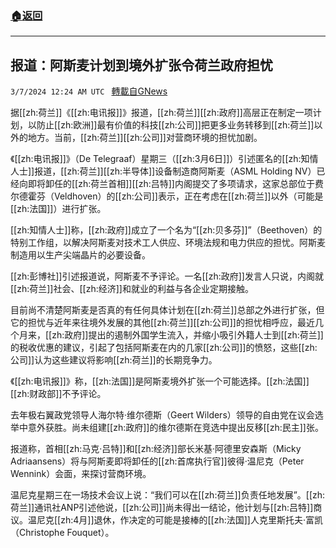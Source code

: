 ###  [:house:返回](README.md)
---


## 报道：阿斯麦计划到境外扩张令荷兰政府担忧
`3/7/2024 12:24 AM UTC ` [轉載自GNews](https://gnews.org/articles/2372117)

据[[zh:荷兰]]《[[zh:电讯报]]》报道，[[zh:荷兰]][[zh:政府]]高层正在制定一项计划，以防止[[zh:欧洲]]最有价值的科技[[zh:公司]]把更多业务转移到[[zh:荷兰]]以外的地方。当前，[[zh:荷兰]][[zh:公司]]对营商环境的担忧加剧。

《[[zh:电讯报]]》（De Telegraaf）星期三（[[zh:3月6日]]）引述匿名的[[zh:知情人士]]报道，[[zh:荷兰]][[zh:半导体]]设备制造商阿斯麦（ASML Holding NV）已经向即将卸任的[[zh:荷兰首相]][[zh:吕特]]内阁提交了多项请求，这家总部位于费尔德霍芬（Veldhoven）的[[zh:公司]]表示，正在考虑在[[zh:荷兰]]以外（可能是[[zh:法国]]）进行扩张。

[[zh:知情人士]]称，[[zh:政府]]成立了一个名为“[[zh:贝多芬]]”（Beethoven）的特别工作组，以解决阿斯麦对技术工人供应、环境法规和电力供应的担忧。阿斯麦制造用以生产尖端晶片的必要设备。

[[zh:彭博社]]引述报道说，阿斯麦不予评论。一名[[zh:政府]]发言人只说，内阁就[[zh:荷兰]]社会、[[zh:经济]]和就业的利益与各企业定期接触。

目前尚不清楚阿斯麦是否真的有任何具体计划在[[zh:荷兰]]总部之外进行扩张，但它的担忧与近年来往境外发展的其他[[zh:荷兰]][[zh:公司]]的担忧相呼应，最近几个月来，[[zh:政府]]提出的遏制外国学生流入，并缩小吸引外籍人士到[[zh:荷兰]]的税收优惠的建议，引起了包括阿斯麦在内的几家[[zh:公司]]的愤怒，这些[[zh:公司]]认为这些建议将影响[[zh:荷兰]]的长期竞争力。

《[[zh:电讯报]]》称，[[zh:法国]]是阿斯麦境外扩张一个可能选择。[[zh:法国]][[zh:财政部]]不予评论。

去年极右翼政党领导人海尔特·维尔德斯（Geert Wilders）领导的自由党在议会选举中意外获胜。尚未组建[[zh:政府]]的维尔德斯在竞选中提出反移[[zh:民主]]张。

报道称，首相[[zh:马克·吕特]]和[[zh:经济]]部长米基·阿德里安森斯（Micky Adriaansens）将与阿斯麦即将卸任的[[zh:首席执行官]]彼得·温尼克（Peter Wennink）会面，来探讨营商环境。

温尼克星期三在一场技术会议上说：“我们可以在[[zh:荷兰]]负责任地发展”。[[zh:荷兰]]通讯社ANP引述他说，[[zh:公司]]尚未得出一结论，他计划与[[zh:吕特]]商议。温尼克[[zh:4月]]退休，作决定的可能是接棒的[[zh:法国]]人克里斯托夫·富凯（Christophe Fouquet）。
